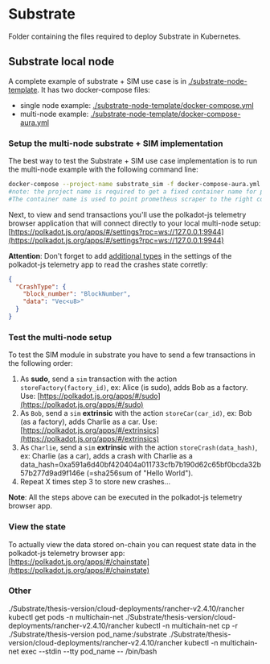 # Substrate

Folder containing the files required to deploy Substrate in Kubernetes.

## Substrate local node

A complete example of substrate + SIM use case is in [./substrate-node-template](./substrate-node-template). It has two docker-compose files:

* single node example: [./substrate-node-template/docker-compose.yml](./substrate-node-template/docker-compose.yml)
* multi-node example: [./substrate-node-template/docker-compose-aura.yml](./substrate-node-template/docker-compose-aura.yml)

### Setup the multi-node substrate + SIM implementation

The best way to test the Substrate + SIM use case implementation is to run the multi-node example with the following command line:
```bash
docker-compose --project-name substrate_sim -f docker-compose-aura.yml up --scale substrate-peer=4
#note: the project name is required to get a fixed container name for peers. Ex: substrate_sim_substrate-peer_1
#The container name is used to point prometheus scraper to the right container
```

Next, to view and send transactions you'll use the polkadot-js telemetry browser application that will connect directly to your local multi-node setup:
[https://polkadot.js.org/apps/#/settings?rpc=ws://127.0.0.1:9944](https://polkadot.js.org/apps/#/settings?rpc=ws://127.0.0.1:9944)

**Attention**: Don't forget to add [additional types](./substrate-node-template/additional_types.json) in the settings of the polkadot-js telemetry app to read the crashes state corretly:
```json
{
  "CrashType": {
    "block_number": "BlockNumber",
    "data": "Vec<u8>"
  }
}
```

### Test the multi-node setup

To test the SIM module in substrate you have to send a few transactions in the following order:

1. As **sudo**, send a `sim` transaction with the action `storeFactory(factory_id)`, ex: Alice (is sudo), adds Bob as a factory.
Use: [https://polkadot.js.org/apps/#/sudo](https://polkadot.js.org/apps/#/sudo)
2. As `Bob`, send a `sim` **extrinsic** with the action `storeCar(car_id)`, ex: Bob (as a factory), adds Charlie as a car.
Use: [https://polkadot.js.org/apps/#/extrinsics](https://polkadot.js.org/apps/#/extrinsics)
3. As `Charlie`, send a `sim` **extrinsic** with the action `storeCrash(data_hash)`, ex: Charlie (as a car), adds a crash with Charlie as a data_hash=0xa591a6d40bf420404a011733cfb7b190d62c65bf0bcda32b57b277d9ad9f146e (=sha256sum of "Hello World").
4. Repeat X times step 3 to store new crashes...

**Note**: All the steps above can be executed in the polkadot-js telemetry browser app. 

### View the state

To actually view the data stored on-chain you can request state data in the polkadot-js telemetry browser app: [https://polkadot.js.org/apps/#/chainstate](https://polkadot.js.org/apps/#/chainstate)

### Other

./Substrate/thesis-version/cloud-deployments/rancher-v2.4.10/rancher kubectl get pods -n multichain-net
./Substrate/thesis-version/cloud-deployments/rancher-v2.4.10/rancher kubectl -n multichain-net cp -r ./Substrate/thesis-version pod_name:/substrate
./Substrate/thesis-version/cloud-deployments/rancher-v2.4.10/rancher kubectl -n multichain-net exec --stdin --tty pod_name -- /bin/bash

